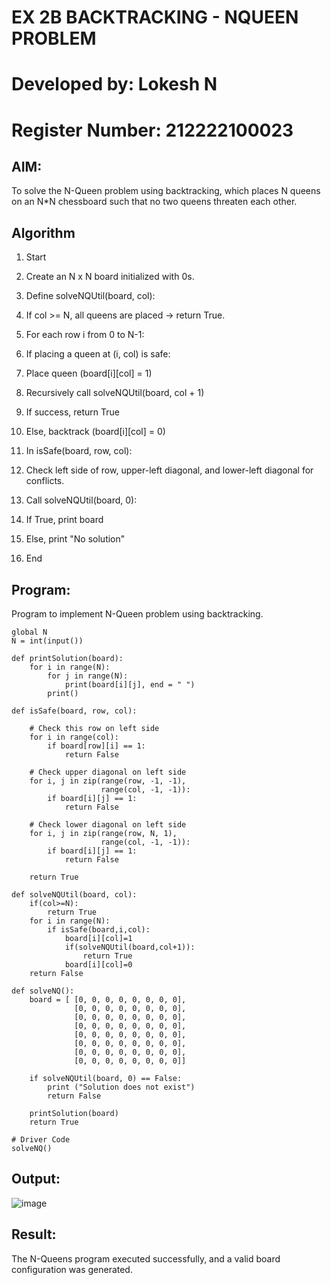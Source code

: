 # EX 2B BACKTRACKING - NQUEEN PROBLEM

# Developed by: Lokesh N
# Register Number: 212222100023
## AIM:
To solve the N-Queen problem using backtracking, which places N queens on an N*N chessboard such that no two queens threaten each other.

## Algorithm
1. Start

2. Create an N x N board initialized with 0s.

3. Define solveNQUtil(board, col):

4. If col >= N, all queens are placed → return True.

5. For each row i from 0 to N-1:

6. If placing a queen at (i, col) is safe:

7. Place queen (board[i][col] = 1)

8. Recursively call solveNQUtil(board, col + 1)

9. If success, return True

10. Else, backtrack (board[i][col] = 0)

11. In isSafe(board, row, col):

12. Check left side of row, upper-left diagonal, and lower-left diagonal for conflicts.

13. Call solveNQUtil(board, 0):

14. If True, print board

15. Else, print "No solution"

16. End

## Program:
Program to implement N-Queen problem using backtracking.



```
global N
N = int(input())
 
def printSolution(board):
    for i in range(N):
        for j in range(N):
            print(board[i][j], end = " ")
        print()
 
def isSafe(board, row, col):
 
    # Check this row on left side
    for i in range(col):
        if board[row][i] == 1:
            return False
 
    # Check upper diagonal on left side
    for i, j in zip(range(row, -1, -1),
                    range(col, -1, -1)):
        if board[i][j] == 1:
            return False
 
    # Check lower diagonal on left side
    for i, j in zip(range(row, N, 1),
                    range(col, -1, -1)):
        if board[i][j] == 1:
            return False
 
    return True
 
def solveNQUtil(board, col):
    if(col>=N):
        return True
    for i in range(N):
        if isSafe(board,i,col):
            board[i][col]=1
            if(solveNQUtil(board,col+1)):
                return True
            board[i][col]=0
    return False
    
def solveNQ():
    board = [ [0, 0, 0, 0, 0, 0, 0, 0],
              [0, 0, 0, 0, 0, 0, 0, 0],
              [0, 0, 0, 0, 0, 0, 0, 0],
              [0, 0, 0, 0, 0, 0, 0, 0],
              [0, 0, 0, 0, 0, 0, 0, 0],
              [0, 0, 0, 0, 0, 0, 0, 0],
              [0, 0, 0, 0, 0, 0, 0, 0],
              [0, 0, 0, 0, 0, 0, 0, 0]]
 
    if solveNQUtil(board, 0) == False:
        print ("Solution does not exist")
        return False
 
    printSolution(board)
    return True
 
# Driver Code
solveNQ()
```

## Output:
![image](https://github.com/user-attachments/assets/7dcde4df-ab66-4027-b41d-bfa89694bd30)


## Result:
The N-Queens program executed successfully, and a valid board configuration was generated.

